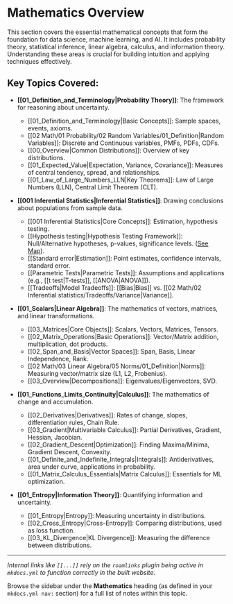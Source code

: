 # Mathematics Overview

This section covers the essential mathematical concepts that form the foundation for data science, machine learning, and AI. It includes probability theory, statistical inference, linear algebra, calculus, and information theory. Understanding these areas is crucial for building intuition and applying techniques effectively.

## Key Topics Covered:

*   **[[01_Definition_and_Terminology|Probability Theory]]**: The framework for reasoning about uncertainty.
    *   [[01_Definition_and_Terminology|Basic Concepts]]: Sample spaces, events, axioms.
    *   [[02 Math/01 Probability/02 Random Variables/01_Definition|Random Variables]]: Discrete and Continuous variables, PMFs, PDFs, CDFs.
    *   [[00_Overview|Common Distributions]]: Overview of key distributions.
    *   [[01_Expected_Value|Expectation, Variance, Covariance]]: Measures of central tendency, spread, and relationships.
    *   [[01_Law_of_Large_Numbers_LLN|Key Theorems]]: Law of Large Numbers (LLN), Central Limit Theorem (CLT).

*   **[[001 Inferential Statistics|Inferential Statistics]]**: Drawing conclusions about populations from sample data.
    *   [[001 Inferential Statistics|Core Concepts]]: Estimation, hypothesis testing.
    *   [[Hypothesis testing|Hypothesis Testing Framework]]: Null/Alternative hypotheses, p-values, significance levels. ([See Map](02%20Math/02%20Inferential%20statistics/maps/hyp_testing_map.excalidraw.svg)).
    *   [[Standard error|Estimation]]: Point estimates, confidence intervals, standard error.
    *   [[Parametric Tests|Parametric Tests]]: Assumptions and applications (e.g., [[t test|T-tests]], [[ANOVA|ANOVA]]).
    *   [[Tradeoffs|Model Tradeoffs]]: [[Bias|Bias]] vs. [[02 Math/02 Inferential statistics/Tradeoffs/Variance|Variance]].

*   **[[01_Scalars|Linear Algebra]]**: The mathematics of vectors, matrices, and linear transformations.
    *   [[03_Matrices|Core Objects]]: Scalars, Vectors, Matrices, Tensors.
    *   [[02_Matrix_Operations|Basic Operations]]: Vector/Matrix addition, multiplication, dot products.
    *   [[02_Span_and_Basis|Vector Spaces]]: Span, Basis, Linear Independence, Rank.
    *   [[02 Math/03 Linear Algebra/05 Norms/01_Definition|Norms]]: Measuring vector/matrix size (L1, L2, Frobenius).
    *   [[03_Overview|Decompositions]]: Eigenvalues/Eigenvectors, SVD.

*   **[[01_Functions_Limits_Continuity|Calculus]]**: The mathematics of change and accumulation.
    *   [[02_Derivatives|Derivatives]]: Rates of change, slopes, differentiation rules, Chain Rule.
    *   [[03_Gradient|Multivariable Calculus]]: Partial Derivatives, Gradient, Hessian, Jacobian.
    *   [[02_Gradient_Descent|Optimization]]: Finding Maxima/Minima, Gradient Descent, Convexity.
    *   [[01_Definite_and_Indefinite_Integrals|Integrals]]: Antiderivatives, area under curve, applications in probability.
    *   [[01_Matrix_Calculus_Essentials|Matrix Calculus]]: Essentials for ML optimization.

*   **[[01_Entropy|Information Theory]]**: Quantifying information and uncertainty.
    *   [[01_Entropy|Entropy]]: Measuring uncertainty in distributions.
    *   [[02_Cross_Entropy|Cross-Entropy]]: Comparing distributions, used as loss function.
    *   [[03_KL_Divergence|KL Divergence]]: Measuring the difference between distributions.

---

*Internal links like `[[...]]` rely on the `roamlinks` plugin being active in `mkdocs.yml` to function correctly in the built website.*

Browse the sidebar under the **Mathematics** heading (as defined in your `mkdocs.yml nav:` section) for a full list of notes within this topic.